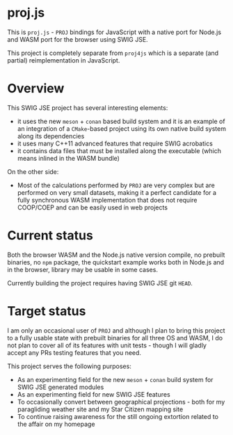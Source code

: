 # proj.js

This is `proj.js` - `PROJ` bindings for JavaScript with a native port for Node.js and WASM port for the browser using SWIG JSE.

This project is completely separate from `proj4js` which is a separate (and partial) reimplementation in JavaScript.

# Overview

This SWIG JSE project has several interesting elements:
 * it uses the new `meson` + `conan` based build system and it is an example of an integration of a `CMake`-based project using its own native build system along its dependencies
 * it uses many C++11 advanced features that require SWIG acrobatics
 * it contains data files that must be installed along the executable (which means inlined in the WASM bundle)

On the other side:
 * Most of the calculations performed by `PROJ` are very complex but are performed on very small datasets, making it a perfect candidate for a fully synchronous WASM implementation that does not require COOP/COEP and can be easily used in web projects

# Current status

Both the browser WASM and the Node.js native version compile, no prebuilt binaries, no `npm` package, the quickstart example works both in Node.js and in the browser, library may be usable in some cases.

Currently building the project requires having SWIG JSE git `HEAD`.

# Target status

I am only an occasional user of `PROJ` and although I plan to bring this project to a fully usable state with prebuilt binaries for all three OS and WASM, I do not plan to cover all of its features with unit tests - though I will gladly accept any PRs testing features that you need.

 This project serves the following purposes:
 * As an experimenting field for the new `meson` + `conan` build system for SWIG JSE generated modules
 * As an experimenting field for new SWIG JSE features
 * To occasionally convert between geographical projections - both for my paragliding weather site and my Star Citizen mapping site
 * To continue raising awareness for the still ongoing extortion related to the affair on my homepage

